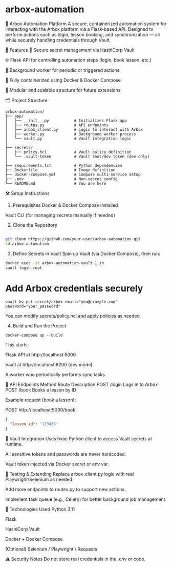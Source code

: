# arbox-automation

🧠 Arbox Automation Platform
A secure, containerized automation system for interacting with the Arbox platform via a Flask-based API. Designed to perform actions such as login, lesson booking, and synchronization — all while securely handling credentials through Vault.

🚀 Features
🔐 Secure secret management via HashiCorp Vault

🌐 Flask API for controlling automation steps (login, book lesson, etc.)

🧵 Background worker for periodic or triggered actions

🐳 Fully containerized using Docker & Docker Compose

🧠 Modular and scalable structure for future extensions

🗂️ Project Structure

```
arbox-automation/
├── app/
│   ├── __init__.py           # Initializes Flask app
│   ├── routes.py             # API endpoints
│   ├── arbox_client.py       # Logic to interact with Arbox
│   ├── worker.py             # Background worker process
│   └── vault.py              # Vault integration logic
│
├── secrets/
│   ├── policy.hcl            # Vault policy definition
│   └── .vault-token          # Vault root/dev token (dev only)
│
├── requirements.txt          # Python dependencies
├── Dockerfile                # Image definition
├── docker-compose.yml        # Compose multi-service setup
├── .env                      # Non-secret config
└── README.md                 # You are here
```
🛠️ Setup Instructions
1. Prerequisites
Docker & Docker Compose installed

Vault CLI (for managing secrets manually if needed)

2. Clone the Repository
```bash

git clone https://github.com/your-user/arbox-automation.git
cd arbox-automation
```
3. Define Secrets in Vault
Spin up Vault (via Docker Compose), then run:

```bash
docker exec -it arbox-automation-vault-1 sh
vault login root
```
# Add Arbox credentials securely
```
vault kv put secret/arbox email="you@example.com" password="your_password"
```
You can modify secrets/policy.hcl and apply policies as needed.

4. Build and Run the Project
```
docker-compose up --build
```
This starts:

Flask API at http://localhost:5000

Vault at http://localhost:8200 (dev mode)

A worker who periodically performs sync tasks

🔌 API Endpoints
Method	Route	Description
POST	/login	Logs in to Arbox
POST	/book	Books a lesson by ID

Example request (book a lesson):

POST http://localhost:5000/book

```json
{
  "lesson_id": "123456"
}
```
🔐 Vault Integration
Uses hvac Python client to access Vault secrets at runtime.

All sensitive tokens and passwords are never hardcoded.

Vault token injected via Docker secret or env var.

🧪 Testing & Extending
Replace arbox_client.py logic with real Playwright/Selenium as needed.

Add more endpoints to routes.py to support new actions.

Implement task queue (e.g., Celery) for better background job management.

🧰 Technologies Used
Python 3.11

Flask

HashiCorp Vault

Docker + Docker Compose

(Optional) Selenium / Playwright / Requests

⚠️ Security Notes
Do not store real credentials in the .env or code.
